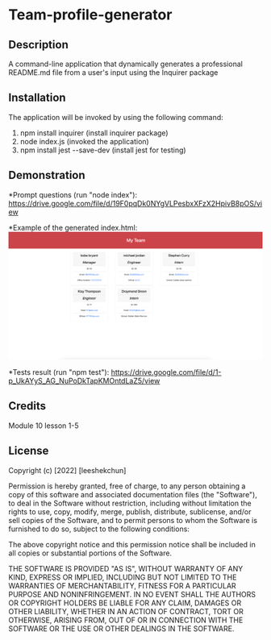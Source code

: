# Team-profile-generator

## Description
A command-line application that dynamically generates a professional README.md file from a user's input using the Inquirer package

## Installation
The application will be invoked by using the following command:
1. npm install inquirer (install inquirer package)
2. node index.js (invoked the application)
3. npm install jest --save-dev (install jest for testing)

## Demonstration
*Prompt questions (run "node index"):
https://drive.google.com/file/d/19F0pqDk0NYgVLPesbxXFzX2HpivB8pOS/view


*Example of the generated index.html:
![generatedindex.html](./img/generated-Index.png)


*Tests result (run "npm test"):
https://drive.google.com/file/d/1-p_UkAYyS_AG_NuPoDkTapKMOntdLaZ5/view

## Credits
Module 10 lesson 1-5

## License
Copyright (c) [2022] [leeshekchun]

Permission is hereby granted, free of charge, to any person obtaining a copy
of this software and associated documentation files (the "Software"), to deal
in the Software without restriction, including without limitation the rights
to use, copy, modify, merge, publish, distribute, sublicense, and/or sell
copies of the Software, and to permit persons to whom the Software is
furnished to do so, subject to the following conditions:

The above copyright notice and this permission notice shall be included in all
copies or substantial portions of the Software.

THE SOFTWARE IS PROVIDED "AS IS", WITHOUT WARRANTY OF ANY KIND, EXPRESS OR
IMPLIED, INCLUDING BUT NOT LIMITED TO THE WARRANTIES OF MERCHANTABILITY,
FITNESS FOR A PARTICULAR PURPOSE AND NONINFRINGEMENT. IN NO EVENT SHALL THE
AUTHORS OR COPYRIGHT HOLDERS BE LIABLE FOR ANY CLAIM, DAMAGES OR OTHER
LIABILITY, WHETHER IN AN ACTION OF CONTRACT, TORT OR OTHERWISE, ARISING FROM,
OUT OF OR IN CONNECTION WITH THE SOFTWARE OR THE USE OR OTHER DEALINGS IN THE
SOFTWARE.